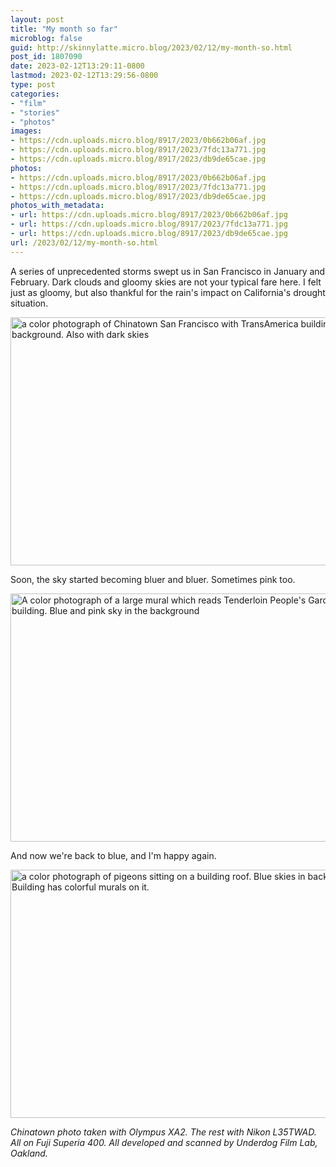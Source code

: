 ```yaml
---
layout: post
title: "My month so far"
microblog: false
guid: http://skinnylatte.micro.blog/2023/02/12/my-month-so.html
post_id: 1807090
date: 2023-02-12T13:29:11-0800
lastmod: 2023-02-12T13:29:56-0800
type: post
categories:
- "film"
- "stories"
- "photos"
images:
- https://cdn.uploads.micro.blog/8917/2023/0b662b06af.jpg
- https://cdn.uploads.micro.blog/8917/2023/7fdc13a771.jpg
- https://cdn.uploads.micro.blog/8917/2023/db9de65cae.jpg
photos:
- https://cdn.uploads.micro.blog/8917/2023/0b662b06af.jpg
- https://cdn.uploads.micro.blog/8917/2023/7fdc13a771.jpg
- https://cdn.uploads.micro.blog/8917/2023/db9de65cae.jpg
photos_with_metadata:
- url: https://cdn.uploads.micro.blog/8917/2023/0b662b06af.jpg
- url: https://cdn.uploads.micro.blog/8917/2023/7fdc13a771.jpg
- url: https://cdn.uploads.micro.blog/8917/2023/db9de65cae.jpg
url: /2023/02/12/my-month-so.html
---
```

A series of unprecedented storms swept us in San Francisco in January and February. Dark clouds and gloomy skies are not your typical fare here. I felt just as gloomy, but also thankful for the rain's impact on California's drought situation.

<img src="uploads/2023/0b662b06af.jpg" width="600" height="397" alt="a color photograph of Chinatown San Francisco with TransAmerica building in the background. Also with dark skies" />

Soon, the sky started becoming bluer and bluer. Sometimes pink too.

<img src="uploads/2023/7fdc13a771.jpg" width="600" height="397" alt="A color photograph of a large mural which reads Tenderloin People's Garden on a building. Blue and pink sky in the background" />

And now we're back to blue, and I'm happy again.

<img src="uploads/2023/db9de65cae.jpg" width="600" height="397" alt="a color photograph of pigeons sitting on a building roof. Blue skies in background. Building has colorful murals on it." />

*Chinatown photo taken with Olympus XA2. The rest with Nikon L35TWAD. All on Fuji Superia 400. All developed and scanned by Underdog Film Lab, Oakland.*
